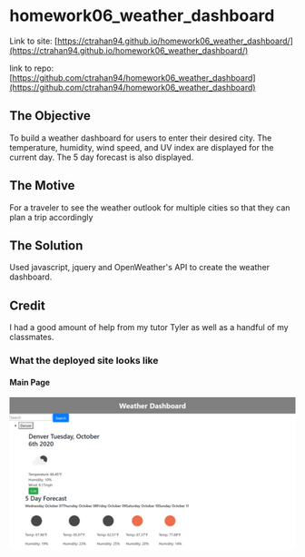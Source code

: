 # homework06_weather_dashboard

Link to site: [https://ctrahan94.github.io/homework06_weather_dashboard/](https://ctrahan94.github.io/homework06_weather_dashboard/)

link to repo: [https://github.com/ctrahan94/homework06_weather_dashboard](https://github.com/ctrahan94/homework06_weather_dashboard) 

## The Objective

To build a weather dashboard for users to enter their desired city. The temperature, humidity, wind speed, and UV index are displayed for the current day. The 5 day forecast is also displayed.

## The Motive
For a traveler to see the weather outlook for multiple cities
so that they can plan a trip accordingly 

## The Solution
Used javascript, jquery and OpenWeather's API to create the weather dashboard.

## Credit
I had a good amount of help from my tutor Tyler as well as a handful of my classmates.



### What the deployed site looks like
#### Main Page
![Main Page](assets/images/mainpage.png)


